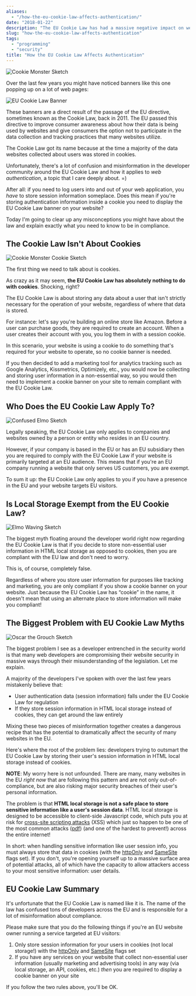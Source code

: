 ```yaml
---
aliases:
  - "/how-the-eu-cookie-law-affects-authentication/"
date: "2018-01-22"
description: "The EU Cookie Law has had a massive negative impact on website security. Here's why."
slug: "how-the-eu-cookie-law-affects-authentication"
tags:
  - "programming"
  - "security"
title: "How the EU Cookie Law Affects Authentication"
---
```



![Cookie Monster Sketch][]

Over the last few years you might have noticed banners like this one popping up on a lot of web pages:

![EU Cookie Law Banner][]

These banners are a direct result of the passage of the EU directive, sometimes
known as the Cookie Law, back in 2011. The EU passed this directive to improve
consumer awareness about how their data is being used by websites and give
consumers the option not to participate in the data collection and tracking
practices that many websites utilize.

The Cookie Law got its name because at the time a majority of the data websites
collected about users was stored in cookies.

Unfortunately, there's a lot of confusion and misinformation in the developer
community around the EU Cookie Law and how it applies to *web authentication*, a
topic that I care deeply about. =)

After all: if you need to log users into and out of your web application, you
*have* to store session information someplace. Does this mean if you're storing
authentication information inside a cookie you need to display the EU Cookie Law
banner on your website?

Today I'm going to clear up any misconceptions you might have about the law and
explain exactly what you need to know to be in compliance.


## The Cookie Law Isn't About Cookies

![Cookie Monster Cookie Sketch][]

The first thing we need to talk about is cookies.

As crazy as it may seem, **the EU Cookie Law has absolutely nothing to do with
cookies**. Shocking, right?

The EU Cookie Law is about storing any data about a user that isn't strictly
necessary for the operation of your website, regardless of where that data is
stored.

For instance: let's say you're building an online store like Amazon. Before a
user can purchase goods, they are required to create an account. When a user
creates their account with you, you log them in with a session cookie.

In this scenario, your website is using a cookie to do something that's required
for your website to operate, so no cookie banner is needed.

If you then decided to add a marketing tool for analytics tracking such as
Google Analytics, Kissmetrics, Optimizely, etc., you would now be collecting
and storing user information in a non-essential way, so you would then need to
implement a cookie banner on your site to remain compliant with the EU Cookie
Law.


## Who Does the EU Cookie Law Apply To?

![Confused Elmo Sketch][]

Legally speaking, the EU Cookie Law only applies to companies and websites owned
by a person or entity who resides in an EU country.

However, if your company is based in the EU or has an EU subsidiary then you are
required to comply with the EU Cookie Law if your website is primarily targeted
at an EU audience. This means that if you're an EU company running a website
that only serves US customers, you are exempt.

To sum it up: the EU Cookie Law only applies to you if you have a presence in
the EU and your website targets EU visitors.


## Is Local Storage Exempt from the EU Cookie Law?

![Elmo Waving Sketch][]

The biggest myth floating around the developer world right now regarding the EU
Cookie Law is that if you decide to store non-essential user information in HTML
local storage as opposed to cookies, then you are compliant with the EU law and
don't need to worry.

This is, of course, completely false.

Regardless of where you store user information for purposes like tracking and
marketing, you are only compliant if you show a cookie banner on your website.
Just because the EU Cookie Law has “cookie” in the name, it doesn't mean that
using an alternate place to store information will make you compliant!


## The Biggest Problem with EU Cookie Law Myths

![Oscar the Grouch Sketch][]

The biggest problem I see as a developer entrenched in the security world is
that many web developers are compromising their website security in massive ways
through their misunderstanding of the legislation. Let me explain.

A majority of the developers I've spoken with over the last few years mistakenly
believe that:

- User authentication data (session information) falls under the EU Cookie Law
  for regulation
- If they store session information in HTML local storage instead of cookies,
  they can get around the law entirely

Mixing these two pieces of misinformation together creates a dangerous recipe
that has the potential to dramatically affect the security of many websites in
the EU.

Here's where the root of the problem lies: developers trying to outsmart the EU
Cookie Law by storing their user's session information in HTML local storage
instead of cookies.

**NOTE**: My worry here is not unfounded. There are many, many websites in the
EU *right now* that are following this pattern and are not only
out-of-compliance, but are also risking major security breaches of their user's
personal information.

The problem is that **HTML local storage is not a safe place to store sensitive
information like a user's session data**. HTML local storage is designed to be
accessible to client-side Javascript code, which puts you at risk for
[cross-site scripting attacks][] (XSS) which just so happen to be one of the
most common attacks ([pdf][]) (and one of the hardest to prevent!) across the
entire internet!

In short: when handling sensitive information like user session info, you must
always store that data in cookies (with the [httpOnly][] and [SameSite][] flags
set). If you don't, you're opening yourself up to a massive surface area of
potential attacks, all of which have the capacity to allow attackers access to
your most sensitive information: user details.


## EU Cookie Law Summary

It's unfortunate that the EU Cookie Law is named like it is. The name of the law
has confused tons of developers across the EU and is responsible for a lot of
misinformation about compliance.

Please make sure that you do the following things if you're an EU website owner
running a service targeted at EU visitors:

1. Only store session information for your users in cookies (not local storage!)
   with the [httpOnly][] and [SameSite][] flags set
2. If you have any services on your website that collect non-essential user
   information (usually marketing and advertising tools) in any way (via local
   storage, an API, cookies, etc.) *then* you are required to display a cookie
   banner on your site

If you follow the two rules above, you'll be OK.


  [Cookie Monster Sketch]: /static/images/2018/cookie-monster-sketch.jpg "Cookie Monster Sketch"
  [EU Cookie Law Banner]: /static/images/2018/eu-cookie-law-banner.png "EU Cookie Law Banner"
  [Cookie Monster Cookie Sketch]: /static/images/2018/cookie-monster-cookie-sketch.jpg "Cookie Monster Cookie Sketch"
  [Big Bird Sketch]: /static/images/2018/big-bird-sketch.jpg "Big Bird Sketch"
  [Confused Elmo Sketch]: /static/images/2018/confused-elmo-sketch.jpg "Confused Elmo Sketch"
  [Elmo Waving Sketch]: /static/images/2018/elmo-waving-sketch.jpg "Elmo Waving Sketch"
  [Oscar the Grouch Sketch]: /static/images/2018/oscar-the-grouch-sketch.jpg "Oscar the Grouch Sketch"
  [cross-site scripting attacks]: https://www.owasp.org/index.php/Cross-site_Scripting_(XSS) "Cross Site Scripting OWASP"
  [pdf]: https://www.owasp.org/images/7/72/OWASP_Top_10-2017_%28en%29.pdf.pdf "OWASP Top 10 List"
  [httpOnly]: https://www.owasp.org/index.php/HttpOnly "httpOnly Cookie Flag OWASP"
  [SameSite]: https://www.owasp.org/index.php/SameSite "SameSite Cookie Flag OWASP"
